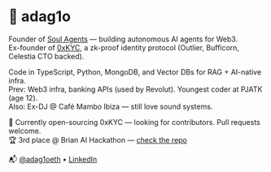 # 🧠 adag1o

Founder of [Soul Agents](https://soulagents.io) — building autonomous AI agents for Web3.  
Ex-founder of [0xKYC](https://0xkyc.id), a zk-proof identity protocol (Outlier, Bufficorn, Celestia CTO backed).

Code in TypeScript, Python, MongoDB, and Vector DBs for RAG + AI-native infra.  
Prev: Web3 infra, banking APIs (used by Revolut). Youngest coder at PJATK (age 12).  
Also: Ex-DJ @ Café Mambo Ibiza — still love sound systems.

🎯 Currently open-sourcing 0xKYC — looking for contributors. Pull requests welcome.  
🏆 3rd place @ Brian AI Hackathon — [check the repo](https://github.com/adag1oeth/trading)

📬 [@adag1oeth](https://x.com/adag1oeth) • [LinkedIn](https://linkedin.com/in/adamzasada)
